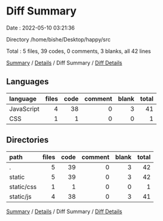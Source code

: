 # Diff Summary

Date : 2022-05-10 03:21:36

Directory /home/bishe/Desktop/happy/src

Total : 5 files,  39 codes, 0 comments, 3 blanks, all 42 lines

[Summary](results.md) / [Details](details.md) / Diff Summary / [Diff Details](diff-details.md)

## Languages
| language | files | code | comment | blank | total |
| :--- | ---: | ---: | ---: | ---: | ---: |
| JavaScript | 4 | 38 | 0 | 3 | 41 |
| CSS | 1 | 1 | 0 | 0 | 1 |

## Directories
| path | files | code | comment | blank | total |
| :--- | ---: | ---: | ---: | ---: | ---: |
| . | 5 | 39 | 0 | 3 | 42 |
| static | 5 | 39 | 0 | 3 | 42 |
| static/css | 1 | 1 | 0 | 0 | 1 |
| static/js | 4 | 38 | 0 | 3 | 41 |

[Summary](results.md) / [Details](details.md) / Diff Summary / [Diff Details](diff-details.md)